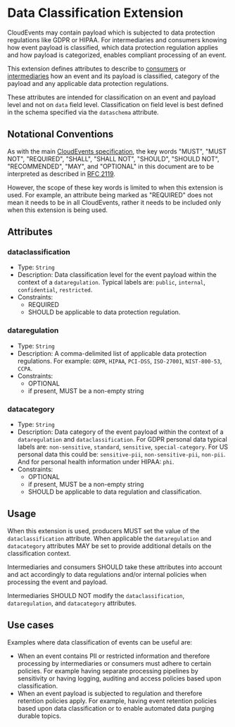 # Data Classification Extension

CloudEvents may contain payload which is subjected to data protection
regulations like GDPR or HIPAA. For intermediaries and consumers knowing how
event payload is classified, which data protection regulation applies and how
payload is categorized, enables compliant processing of an event.

This extension defines attributes to describe to
[consumers](../spec.md#consumer) or [intermediaries](../spec.md#intermediary)
how an event and its payload is classified, category of the payload and any
applicable data protection regulations.

These attributes are intended for classification on an event and payload level
and not on `data` field level. Classification on field level is best defined in
the schema specified via the `dataschema` attribute.

## Notational Conventions

As with the main [CloudEvents specification](../spec.md), the key words "MUST",
"MUST NOT", "REQUIRED", "SHALL", "SHALL NOT", "SHOULD", "SHOULD NOT",
"RECOMMENDED", "MAY", and "OPTIONAL" in this document are to be interpreted as
described in [RFC 2119](https://tools.ietf.org/html/rfc2119).

However, the scope of these key words is limited to when this extension is used.
For example, an attribute being marked as "REQUIRED" does not mean it needs to
be in all CloudEvents, rather it needs to be included only when this extension
is being used.

## Attributes

### dataclassification

- Type: `String`
- Description: Data classification level for the event payload within the
  context of a `dataregulation`. Typical labels are: `public`, `internal`,
  `confidential`, `restricted`.
- Constraints:
  - REQUIRED
  - SHOULD be applicable to data protection regulation.

### dataregulation

- Type: `String`
- Description: A comma-delimited list of applicable data protection regulations.
  For example: `GDPR`, `HIPAA`, `PCI-DSS`, `ISO-27001`, `NIST-800-53`, `CCPA`.
- Constraints:
  - OPTIONAL
  - if present, MUST be a non-empty string

### datacategory

- Type: `String`
- Description: Data category of the event payload within the context of a
  `dataregulation` and `dataclassification`. For GDPR personal data typical  
  labels are: `non-sensitive`, `standard`, `sensitive`, `special-category`. For
  US personal data this could be: `sensitive-pii`, `non-sensitive-pii`,
  `non-pii`. And for personal health information under HIPAA: `phi`.
- Constraints:
  - OPTIONAL
  - if present, MUST be a non-empty string
  - SHOULD be applicable to data regulation and classification.

## Usage

When this extension is used, producers MUST set the value of the
`dataclassification` attribute. When applicable the `dataregulation` and
`datacategory` attributes MAY be set to provide additional details on the
classification context.

Intermediaries and consumers SHOULD take these attributes into account and act
accordingly to data regulations and/or internal policies when processing the
event and payload.

Intermediaries SHOULD NOT modify the `dataclassification`, `dataregulation`, and
`datacategory` attributes.

## Use cases

Examples where data classification of events can be useful are:

- When an event contains PII or restricted information and therefore processing
  by intermediaries or consumers must adhere to certain policies. For example
  having separate processing pipelines by sensitivity or having logging,
  auditing and access policies based upon classification.
- When an event payload is subjected to regulation and therefore retention
  policies apply. For example, having event retention policies based upon data
  classification or to enable automated data purging durable topics.